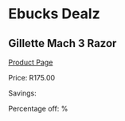 
# Ebucks Dealz
## Gillette Mach 3 Razor
[Product Page](https://www.ebucks.com/web/shop/productSelected.do?prodId=381334676&catId=1186081080)

Price: R175.00

Savings: 

Percentage off: %
	